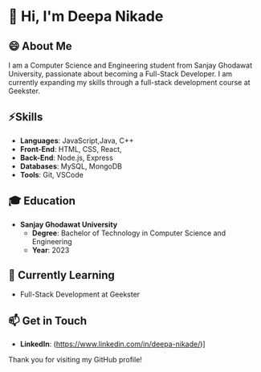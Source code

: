 
# 👋 Hi, I'm Deepa Nikade

## 😄 About Me
I am a Computer Science and Engineering student from Sanjay Ghodawat University, passionate about becoming a Full-Stack Developer. I am currently expanding my skills through a full-stack development course at Geekster.

## ⚡Skills
- **Languages**: JavaScript,Java, C++
- **Front-End**: HTML, CSS, React, 
- **Back-End**: Node.js, Express
- **Databases**: MySQL, MongoDB
- **Tools**: Git, VSCode


## 🎓 Education
- **Sanjay Ghodawat University**
  - **Degree**: Bachelor of Technology in Computer Science and Engineering
  - **Year**: 2023

## 🌱 Currently Learning
- Full-Stack Development at Geekster

## 📫 Get in Touch
- **LinkedIn**: (https://www.linkedin.com/in/deepa-nikade/)]


Thank you for visiting my GitHub profile!
